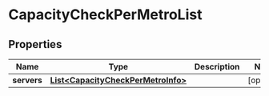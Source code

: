 

# CapacityCheckPerMetroList


## Properties

| Name | Type | Description | Notes |
|------------ | ------------- | ------------- | -------------|
|**servers** | [**List&lt;CapacityCheckPerMetroInfo&gt;**](CapacityCheckPerMetroInfo.md) |  |  [optional] |



